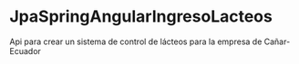 # JpaSpringAngularIngresoLacteos
Api para crear un sistema de control de lácteos para la empresa de Cañar-Ecuador  
